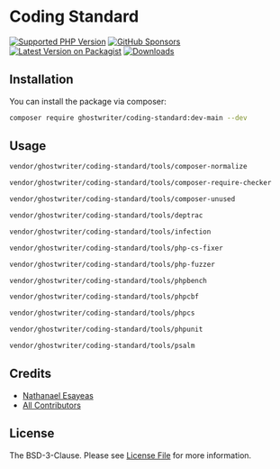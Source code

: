 # Coding Standard

[![Supported PHP Version](https://badgen.net/packagist/php/ghostwriter/coding-standard?color=8892bf)](https://www.php.net/supported-versions)
[![GitHub Sponsors](https://img.shields.io/github/sponsors/ghostwriter?label=Sponsor+@ghostwriter/coding-standard&logo=GitHub+Sponsors)](https://github.com/sponsors/ghostwriter)
[![Latest Version on Packagist](https://badgen.net/packagist/v/ghostwriter/coding-standard)](https://packagist.org/packages/ghostwriter/coding-standard)
[![Downloads](https://badgen.net/packagist/dt/ghostwriter/coding-standard?color=blue)](https://packagist.org/packages/ghostwriter/coding-standard)

## Installation

You can install the package via composer:

``` bash
composer require ghostwriter/coding-standard:dev-main --dev
```

## Usage

```sh
vendor/ghostwriter/coding-standard/tools/composer-normalize
```

```sh
vendor/ghostwriter/coding-standard/tools/composer-require-checker
```

```sh
vendor/ghostwriter/coding-standard/tools/composer-unused
```

```sh
vendor/ghostwriter/coding-standard/tools/deptrac
```

```sh
vendor/ghostwriter/coding-standard/tools/infection
```

```sh
vendor/ghostwriter/coding-standard/tools/php-cs-fixer
```

```sh
vendor/ghostwriter/coding-standard/tools/php-fuzzer
```

```sh
vendor/ghostwriter/coding-standard/tools/phpbench
```

```sh
vendor/ghostwriter/coding-standard/tools/phpcbf
```

```sh
vendor/ghostwriter/coding-standard/tools/phpcs
```

```sh
vendor/ghostwriter/coding-standard/tools/phpunit
```

```sh
vendor/ghostwriter/coding-standard/tools/psalm
```

## Credits

- [Nathanael Esayeas](https://github.com/ghostwriter)
- [All Contributors](https://github.com/ghostwriter/coding-standard/contributors)

## License

The BSD-3-Clause. Please see [License File](./LICENSE) for more information.
